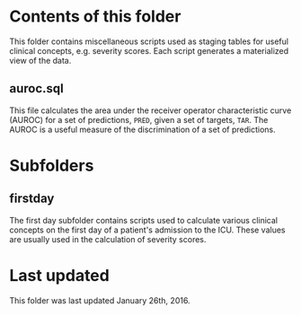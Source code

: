 # Contents of this folder

This folder contains miscellaneous scripts used as staging tables for useful clinical concepts, e.g. severity scores. Each script generates a materialized view of the data.

## auroc.sql

This file calculates the area under the receiver operator characteristic curve (AUROC) for a set of predictions, `PRED`, given a set of targets, `TAR`. The AUROC is a useful measure of the discrimination of a set of predictions.

# Subfolders

## firstday

The first day subfolder contains scripts used to calculate various clinical concepts on the first day of a patient's admission to the ICU. These values are usually used in the calculation of severity scores.


# Last updated

This folder was last updated January 26th, 2016.
